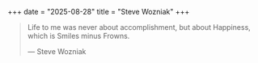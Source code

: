 +++
date = "2025-08-28"
title = "Steve Wozniak"
+++

> Life to me was never about accomplishment, but about Happiness, which is Smiles minus Frowns.
>
> — Steve Wozniak
